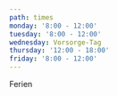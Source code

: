 ```yaml
---
path: times
monday: '8:00 - 12:00'
tuesday: '8:00 - 12:00'
wednesday: Vorsorge-Tag
thursday: '12:00 - 18:00'
friday: '8:00 - 12:00'
---
```

Ferien
